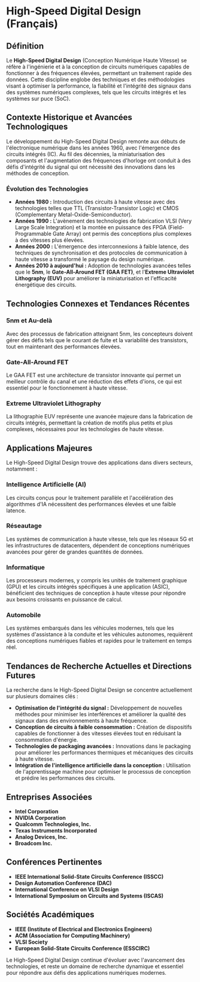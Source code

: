 # High-Speed Digital Design (Français)

## Définition

Le **High-Speed Digital Design** (Conception Numérique Haute Vitesse) se réfère à l'ingénierie et à la conception de circuits numériques capables de fonctionner à des fréquences élevées, permettant un traitement rapide des données. Cette discipline englobe des techniques et des méthodologies visant à optimiser la performance, la fiabilité et l'intégrité des signaux dans des systèmes numériques complexes, tels que les circuits intégrés et les systèmes sur puce (SoC).

## Contexte Historique et Avancées Technologiques

Le développement du High-Speed Digital Design remonte aux débuts de l'électronique numérique dans les années 1960, avec l'émergence des circuits intégrés (IC). Au fil des décennies, la miniaturisation des composants et l'augmentation des fréquences d'horloge ont conduit à des défis d'intégrité du signal qui ont nécessité des innovations dans les méthodes de conception.

### Évolution des Technologies

- **Années 1980 :** Introduction des circuits à haute vitesse avec des technologies telles que TTL (Transistor-Transistor Logic) et CMOS (Complementary Metal-Oxide-Semiconductor).
- **Années 1990 :** L'avènement des technologies de fabrication VLSI (Very Large Scale Integration) et la montée en puissance des FPGA (Field-Programmable Gate Array) ont permis des conceptions plus complexes à des vitesses plus élevées.
- **Années 2000 :** L'émergence des interconnexions à faible latence, des techniques de synchronisation et des protocoles de communication à haute vitesse a transformé le paysage du design numérique.
- **Années 2010 à aujourd'hui :** Adoption de technologies avancées telles que le **5nm**, le **Gate-All-Around FET (GAA FET)**, et l'**Extreme Ultraviolet Lithography (EUV)** pour améliorer la miniaturisation et l'efficacité énergétique des circuits.

## Technologies Connexes et Tendances Récentes

### 5nm et Au-delà

Avec des processus de fabrication atteignant 5nm, les concepteurs doivent gérer des défis tels que le courant de fuite et la variabilité des transistors, tout en maintenant des performances élevées.

### Gate-All-Around FET

Le GAA FET est une architecture de transistor innovante qui permet un meilleur contrôle du canal et une réduction des effets d'ions, ce qui est essentiel pour le fonctionnement à haute vitesse.

### Extreme Ultraviolet Lithography

La lithographie EUV représente une avancée majeure dans la fabrication de circuits intégrés, permettant la création de motifs plus petits et plus complexes, nécessaires pour les technologies de haute vitesse.

## Applications Majeures

Le High-Speed Digital Design trouve des applications dans divers secteurs, notamment :

### Intelligence Artificielle (AI)

Les circuits conçus pour le traitement parallèle et l'accélération des algorithmes d'IA nécessitent des performances élevées et une faible latence.

### Réseautage

Les systèmes de communication à haute vitesse, tels que les réseaux 5G et les infrastructures de datacenters, dépendent de conceptions numériques avancées pour gérer de grandes quantités de données.

### Informatique

Les processeurs modernes, y compris les unités de traitement graphique (GPU) et les circuits intégrés spécifiques à une application (ASIC), bénéficient des techniques de conception à haute vitesse pour répondre aux besoins croissants en puissance de calcul.

### Automobile

Les systèmes embarqués dans les véhicules modernes, tels que les systèmes d'assistance à la conduite et les véhicules autonomes, requièrent des conceptions numériques fiables et rapides pour le traitement en temps réel.

## Tendances de Recherche Actuelles et Directions Futures

La recherche dans le High-Speed Digital Design se concentre actuellement sur plusieurs domaines clés :

- **Optimisation de l'intégrité du signal :** Développement de nouvelles méthodes pour minimiser les interférences et améliorer la qualité des signaux dans des environnements à haute fréquence.
- **Conception de circuits à faible consommation :** Création de dispositifs capables de fonctionner à des vitesses élevées tout en réduisant la consommation d'énergie.
- **Technologies de packaging avancées :** Innovations dans le packaging pour améliorer les performances thermiques et mécaniques des circuits à haute vitesse.
- **Intégration de l'intelligence artificielle dans la conception :** Utilisation de l'apprentissage machine pour optimiser le processus de conception et prédire les performances des circuits.

## Entreprises Associées

- **Intel Corporation**
- **NVIDIA Corporation**
- **Qualcomm Technologies, Inc.**
- **Texas Instruments Incorporated**
- **Analog Devices, Inc.**
- **Broadcom Inc.**

## Conférences Pertinentes

- **IEEE International Solid-State Circuits Conference (ISSCC)**
- **Design Automation Conference (DAC)**
- **International Conference on VLSI Design**
- **International Symposium on Circuits and Systems (ISCAS)**

## Sociétés Académiques

- **IEEE (Institute of Electrical and Electronics Engineers)**
- **ACM (Association for Computing Machinery)**
- **VLSI Society**
- **European Solid-State Circuits Conference (ESSCIRC)**

Le High-Speed Digital Design continue d'évoluer avec l'avancement des technologies, et reste un domaine de recherche dynamique et essentiel pour répondre aux défis des applications numériques modernes.